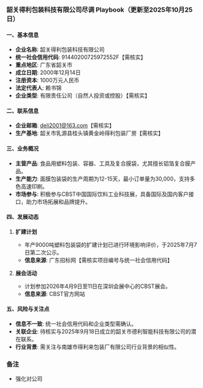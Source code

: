 ### 韶关得利包装科技有限公司尽调 Playbook（更新至2025年10月25日）

#### 一、基本信息
- **企业名称**: 韶关得利包装科技有限公司
- **统一社会信用代码**: 91440200725972552F【需核实】
- **重点地区**: 广东省韶关市
- **成立日期**: 2000年12月14日
- **注册资本**: 1000万元人民币
- **法定代表人**: 赖书锦
- **企业类型**: 有限责任公司（自然人投资或控股）【需核实】

#### 二、联系信息
- **企业邮箱**: deli2001@163.com【需核实】
- **生产基地**: 韶关市乳源县桂头镇黄金岭得利包装厂房【需核实】

#### 三、业务概况
- **主营产品**: 食品用塑料包装、容器、工具及复合膜袋，尤其擅长铝箔复合膜产品。
- **生产能力**: 面膜包装袋的生产周期为12-15天，最小订单量为30,000，支持多色高速印刷。
- **市场参与**: 积极参与CBST中国国际饮料工业科技展，具备国际及国内客户接口，助力市场拓展和品牌提升。

#### 四、发展动态
1. **扩建计划**
   - 年产9000吨塑料包装袋的扩建计划已进行环境影响评价，于2025年7月7日第二次公示。
   - **信息来源**: 广东招标网【需核实项目编号与统一社会信用代码】

2. **展会活动**
   - 计划参加2026年4月9日至11日在深圳会展中心的CBST展会。
   - **信息来源**: CBST官方网站

#### 五、风险与关注点
- **信息不一致**: 统一社会信用代码和企业类型需确认。
- **关联企业**: 待核实与2025年9月18日成立的韶关市德利智能科技有限公司的潜在联系。
- **行业背景**: 需关注与南雄市得利来包装厂有限公司行业背景的相似性。

### 备注
- 强化对公司